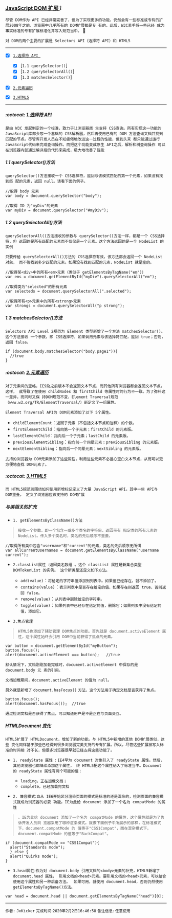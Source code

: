 ### [JavaScript DOM 扩展 ](#top) :grey_exclamation: <b id="top"></b>
`尽管 DOM作为 API 已经非常完善了，但为了实现更多的功能，仍然会有一些标准或专有的扩 展2008年之前，浏览器中几乎所有的 DOM扩展都是专
有的。此后，W3C着手将一些已经 成为事实标准的专有扩展标准化并写入规范当中。` :speech_balloon:

`对 DOM的两个主要的扩展是 Selectors API（选择符 API）和 HTML5`

------

- [x] [`1.选择符 API `](#target1)
   - [x] [`1.1 querySelector()`]
   - [x] [`1.2 querySelectorAll()`]
   - [x] [`1.3 matchesSelector()`]
- [x] [`2.元素遍历`](#target2)
- [x] [`3.HTML5`](#target3)
 

------

#####  :octocat: [1.选择符 API ](#top) <b id="target1"></b> 
`是由 W3C 发起制定的一个标准，致力于让浏览器原 生支持 CSS查询。所有实现这一功能的 JavaScript库都会写一个基础的 CSS解析器，然后再使用已有的 DOM 方法查询文档并找到匹配的节点。尽管库开发人员在不知疲倦地改进这一过程的性能，但到头来 都只能通过运行 JavaScript代码来完成查询操作。而把这个功能变成原生 API之后，解析和树查询操作 可以在浏览器内部通过编译后的代码来完成，极大地改善了性能`

##### 1.1 querySelector()方法 
`querySelector()方法接收一个 CSS选择符，返回与该模式匹配的第一个元素，如果没有找到匹 配的元素，返回 null。请看下面的例子。 `

```node
//取得 body 元素 
var body = document.querySelector("body"); 
 
//取得 ID 为"myDiv"的元素 
var myDiv = document.querySelector("#myDiv"); 
```

##### 1.2 querySelectorAll()方法
`querySelectorAll()方法接收的参数与 querySelector()方法一样，都是一个 CSS选择符，但 返回的是所有匹配的元素而不仅仅是一个元素。这个方法返回的是一个 NodeList 的实例`
 
`只要传给 querySelectorAll()方法的 CSS选择符有效，该方法都会返回一个 NodeList 对象， 而不管找到多少匹配的元素。如果没有找到匹配的元素，NodeList 就是空的。` 

```node
//取得某<div>中的所有<em>元素（类似于 getElementsByTagName("em")） 
var ems = document.getElementById("myDiv").querySelectorAll("em"); 
 
//取得类为"selected"的所有元素 
var selecteds = document.querySelectorAll(".selected"); 
 
//取得所有<p>元素中的所有<strong>元素 
var strongs = document.querySelectorAll("p strong"); 
```

##### 1.3 matchesSelector()方法 
`Selectors API Level 2规范为 Element 类型新增了一个方法 matchesSelector()。这个方法接收 一个参数，即 CSS选择符，如果调用元素与该选择符匹配，返回 true；否则，返回 false。`

```node
if (document.body.matchesSelector("body.page1")){      
  //true 
}
```
#####  :octocat: [2.元素遍历 ](#top) <b id="target2"></b> 
`对于元素间的空格，IE9及之前版本不会返回文本节点，而其他所有浏览器都会返回文本节点。这样， 就导致了在使用 childNodes 和 firstChild 等属性时的行为不一致。为了弥补这一差异，而同时又保 持DOM规范不变，Element Traversal规范（www.w3.org/TR/ElementTraversal/）新定义了一组属性。 `

`Element Traversal API为 DOM元素添加了以下 5个属性。 `

* `childElementCount`：`返回子元素（不包括文本节点和注释）的个数。` 
* `firstElementChild`：`指向第一个子元素；firstChild 的元素版。` 
* `lastElementChild`：`指向后一个子元素；lastChild 的元素版。` 
* `previousElementSibling`：`指向前一个同辈元素；previousSibling 的元素版。` 
* `nextElementSibling`：`指向后一个同辈元素；nextSibling 的元素版。`

`支持的浏览器为 DOM元素添加了这些属性，利用这些元素不必担心空白文本节点，从而可以更方便地查找 DOM元素了。 `

#####  :octocat: [3.HTML5 ](#top) <b id="target3"></b>
`而 HTML5规范则围绕如何使用新增标记定义了大量 JavaScript API。其中一些 API与 DOM重叠， 定义了浏览器应该支持的 DOM扩展`

##### 与类相关的扩充 

* `1. getElementsByClassName()方法 `
> `接收一个参数，即一个包含一或多个类名的字符串，返回带有 指定类的所有元素的 NodeList。传入多个类名时，类名的先后顺序不重要。`
  
```node
//取得所有类中包含"username"和"current"的元素，类名的先后顺序无所谓 
var allCurrentUsernames = document.getElementsByClassName("username current");
```

* `2.classList属性 `:`返回类名数组 。这个 classList 属性是新集合类型 DOMTokenList 的实例。 这个新类型还定义如下方法。 `
  * `add(value)`：`将给定的字符串值添加到列表中。如果值已经存在，就不添加了。 `  
  * `contains(value)`：`表示列表中是否存在给定的值，如果存在则返回 true，否则返回 false。`
  * `remove(value)`：`从列表中删除给定的字符串。` 
  * `toggle(value)`：`如果列表中已经存在给定的值，删除它；如果列表中没有给定的值，添加它。`

* `3.焦点管理 `
> `HTML5也添加了辅助管理 DOM焦点的功能。首先就是 document.activeElement 属性，这个属性始终会引用 DOM中当前获得了焦点的元素。`

```node
var button = document.getElementById("myButton"); 
button.focus(); 
alert(document.activeElement === button);   //true 
```

`默认情况下，文档刚刚加载完成时，document.activeElement 中保存的是 document.body 元 素的引用。`

`文档加载期间，document.activeElement 的值为 null。 `

`另外就是新增了` `document.hasFocus()` `方法，这个方法用于确定文档是否获得了焦点。 `
```node
button.focus(); 
alert(document.hasFocus());  //true 
```
`通过检测文档是否获得了焦点，可以知道用户是不是正在与页面交互。 `

##### HTMLDocument 变化
`HTML5扩展了 HTMLDocument，增加了新的功能。与 HTML5中新增的其他 DOM扩展类似，这些 变化同样基于那些已经得到很多浏览器完美支持的专有扩展。所以，尽管这些扩展被写入标准的时间相 对不长，但很多浏览器很早就已经支持这些功能了。 `

* `1. readyState 属性 `: `IE4早为 document 对象引入了 readyState 属性。然后，其他浏览器也都陆续添加这个属性， 终 HTML5把这个属性纳入了标准当中。Document 的 readyState 属性有两个可能的值：`
   * `loading，正在加载文档；` 
   * `complete，已经加载完文档`

* `2. 兼容模式`:`自从 IE6开始区分渲染页面的模式是标准的还是混杂的，检测页面的兼容模式就成为浏览器的必要 功能。IE为此给 document 添加了一个名为 compatMode 的属性`

> `。IE为此给 document 添加了一个名为 compatMode 的属性，这个属性就是为了告诉开发人员浏 览器采用了哪种渲染模式。就像下面例子中所展示的那样，在标准模式下，document.compatMode 的 值等于"CSS1Compat"，而在混杂模式下，document.compatMode 的值等于"BackCompat"。 `
```node
if (document.compatMode == "CSS1Compat"){     
  alert("Standards mode"); 
  } else {
  alert("Quirks mode"); 
}
```
* `3.head属性`:`作为对 document.body 引用文档的<body>元素的补充，HTML5新增了 document.head 属性， 引用文档的<head>元素。要引用文档的<head>元素，可以结合使用这个属性和另一种后备方法。 `  `如果可用，就使用 document.head，否则仍然使用 getElementsByTagName()方法。 `

```node
var head = document.head || document.getElementsByTagName("head")[0]; 
```


--------------------
`作者:` `JxKicker` 
`完成时间`:`2020年2月2日16:46:58`
`备注信息`: `任意使用` 

